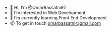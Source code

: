- 👋 Hi, I’m @OmarBassatni97
- 👀 I’m interested in Web Development
- 🌱 I’m currently learning Front End Development
- 📫 To get in touch omarbassatni@gmail.com

<!---
OmarBassatni97/OmarBassatni97 is a ✨ special ✨ repository because its `README.md` (this file) appears on your GitHub profile.
You can click the Preview link to take a look at your changes.
--->
